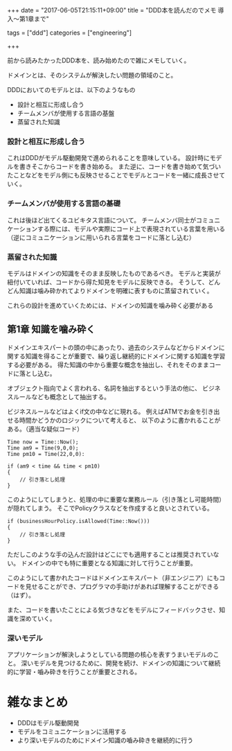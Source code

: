 +++
date = "2017-06-05T21:15:11+09:00"
title = "DDD本を読んだのでメモ 導入〜第1章まで"

tags = ["ddd"]
categories = ["engineering"]

+++

前から読みたかったDDD本を、読み始めたので雑にメモしていく。



ドメインとは、そのシステムが解決したい問題の領域のこと。

DDDにおいてのモデルとは、以下のようなもの

- 設計と相互に形成し合う
- チームメンバが使用する言語の基盤
- 蒸留された知識

### 設計と相互に形成し合う

これはDDDがモデル駆動開発で進められることを意味している。
設計時にモデルを書きそこからコードを書き始める。
また逆に、コードを書き始めて気づいたことなどをモデル側にも反映させることでモデルとコードを一緒に成長させていく。

### チームメンバが使用する言語の基礎

これは後ほど出てくるユビキタス言語について。
チームメンバ同士がコミュニケーションする際には、モデルや実際にコード上で表現されている言葉を用いる（逆にコミュニケーションに用いられる言葉をコードに落とし込む）

### 蒸留された知識

モデルはドメインの知識をそのまま反映したものであるべき。
モデルと実装が紐付いていれば、コードから得た知見をモデルに反映できる。
そうして、どんどん知識は噛み砕かれてよりドメインを明確に表すものに蒸留されていく。

これらの設計を進めていくためには、ドメインの知識を噛み砕く必要がある

## 第1章 知識を噛み砕く

ドメインエキスパートの頭の中にあったり、過去のシステムなどからドメインに関する知識を得ることが重要で、繰り返し継続的にドメインに関する知識を学習する必要がある。
得た知識の中から重要な概念を抽出し、それをそのままコードに落とし込む。

オブジェクト指向でよく言われる、名詞を抽出するという手法の他に、
ビジネスルールなども概念として抽出する。

ビジネスルールなどはよくif文の中などに現れる。
例えばATMでお金を引き出せる時間かどうかのロジックについて考えると、
以下のように書かれることがある。（適当な疑似コード）
```
Time now = Time::Now();
Time am9 = Time(9,0,0);
Time pm10 = Time(22,0,0):

if (am9 < time && time < pm10)
{
    // 引き落とし処理
}

```

このようにしてしまうと、処理の中に重要な業務ルール（引き落とし可能時間）
が隠れてしまう。
そこでPolicyクラスなどを作成すると良いとされている。

```
if (businessHourPolicy.isAllowed(Time::Now()))
{
    // 引き落とし処理
}
```

ただしこのような手の込んだ設計はどこにでも適用することは推奨されていない。
ドメインの中でも特に重要となる知識に対して行うことが重要。

このようにして書かれたコードはドメインエキスパート（非エンジニア）にもコードを見せることができ、プログラマの手助けがあれば理解することができる（はず）。

また、コードを書いたことによる気づきなどをモデルにフィードバックさせ、知識を深めていく。

### 深いモデル

アプリケーションが解決しようとしている問題の核心を表すうまいモデルのこと。
深いモデルを見つけるために、開発を続け、ドメインの知識について継続的に学習・嚙み砕きを行うことが重要とされる。

# 雑なまとめ

* DDDはモデル駆動開発
* モデルをコミュニケーションに活用する
* より深いモデルのためにドメイン知識の嚙み砕きを継続的に行う
